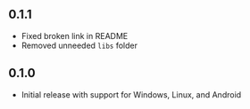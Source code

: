 ## 0.1.1

- Fixed broken link in README
- Removed unneeded `libs` folder

## 0.1.0

- Initial release with support for Windows, Linux, and Android
